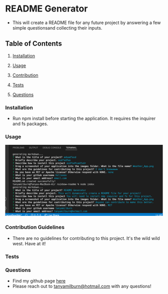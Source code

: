# README Generator
  * This will create a README file for any future project by answering a few simple questionsand collecting their inputs.
## Table of Contents
  1. [Installation](#installation)
  2. [Usage](#usage)
  
  4. [Contribution](#contribution)
  5. [Tests](#tests)
  6. [Questions](#questions)

### Installation 
  * Run npm install before starting the application. It requires the inquirer and fs packages.
### Usage
    
 ![App Image](/images/readme.png)
    

  
### Contribution Guidelines
  * There are no guidelines for contributing to this project. It's the wild wild west. Have at it!
### Tests
### Questions
* Find my github page [here](https://github.com/tanyamilburn)
* Please reach out to tanyamilburn@hotmail.com with any questions!
